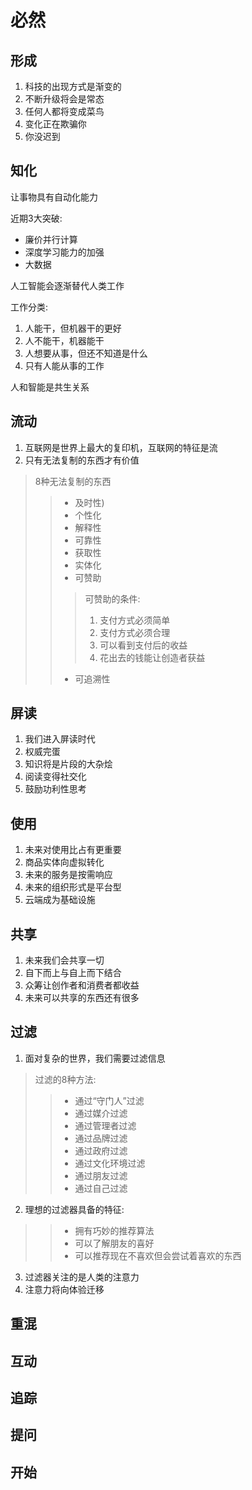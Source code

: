 # 必然
## 形成
1. 科技的出现方式是渐变的
2. 不断升级将会是常态
3. 任何人都将变成菜鸟
4. 变化正在欺骗你
5. 你没迟到

## 知化
让事物具有自动化能力

近期3大突破:
- 廉价并行计算
- 深度学习能力的加强
- 大数据

人工智能会逐渐替代人类工作

工作分类:
1. 人能干，但机器干的更好
2. 人不能干，机器能干
3. 人想要从事，但还不知道是什么
4. 只有人能从事的工作

人和智能是共生关系

## 流动
1. 互联网是世界上最大的复印机，互联网的特征是流
2. 只有无法复制的东西才有价值
> 8种无法复制的东西
> > - 及时性)
> > - 个性化
> > - 解释性
> > - 可靠性
> > - 获取性
> > - 实体化
> > - 可赞助
> > > 可赞助的条件:
> > > 1. 支付方式必须简单
> > > 2. 支付方式必须合理
> > > 3. 可以看到支付后的收益
> > > 4. 花出去的钱能让创造者获益
> > - 可追溯性

## 屏读
1. 我们进入屏读时代
2. 权威完蛋
3. 知识将是片段的大杂烩
4. 阅读变得社交化
5. 鼓励功利性思考

## 使用
1. 未来对使用比占有更重要
2. 商品实体向虚拟转化
3. 未来的服务是按需响应
4. 未来的组织形式是平台型
5. 云端成为基础设施

## 共享
1. 未来我们会共享一切
2. 自下而上与自上而下结合
3. 众筹让创作者和消费者都收益
4. 未来可以共享的东西还有很多

## 过滤
1. 面对复杂的世界，我们需要过滤信息
> 过滤的8种方法:
> > - 通过“守门人”过滤
> > - 通过媒介过滤
> > - 通过管理者过滤
> > - 通过品牌过滤
> > - 通过政府过滤
> > - 通过文化环境过滤
> > - 通过朋友过滤
> > - 通过自己过滤
2. 理想的过滤器具备的特征:
> > - 拥有巧妙的推荐算法
> > - 可以了解朋友的喜好
> > - 可以推荐现在不喜欢但会尝试着喜欢的东西
3. 过滤器关注的是人类的注意力
4. 注意力将向体验迁移

## 重混

## 互动

## 追踪

## 提问

## 开始